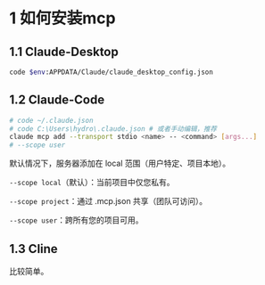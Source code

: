 # 1 如何安装mcp


## 1.1 Claude-Desktop

```bash
code $env:APPDATA/Claude/claude_desktop_config.json
```

## 1.2 Claude-Code

```bash
# code ~/.claude.json
# code C:\Users\hydro\.claude.json # 或者手动编辑，推荐
claude mcp add --transport stdio <name> -- <command> [args...]
# --scope user
```

默认情况下，服务器添加在 local 范围（用户特定、项目本地）。

`--scope local`（默认）：当前项目中仅您私有。

`--scope project`：通过 .mcp.json 共享（团队可访问）。

`--scope user`：跨所有您的项目可用。

## 1.3 Cline

比较简单。
